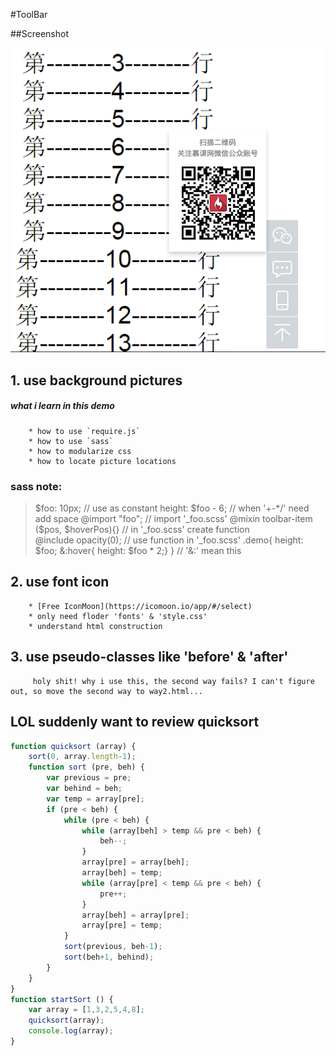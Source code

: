 #ToolBar

##Screenshot

![](https://github.com/yxfanxiao/myFrontEndDemo/raw/master/toolbar/img/screenshot.png)

## 1. use background pictures
##### what i learn in this demo
		* how to use `require.js`
		* how to use `sass`
		* how to modularize css 
		* how to locate picture locations
		
### sass note:
> $foo: 10px;											// use as constant
> height: $foo - 6;										// when '+-*/' need add space
> @import "foo";										// import '_foo.scss'
> @mixin toolbar-item ($pos, $hoverPos){} 				// in '_foo.scss' create function 			
> @include opacity(0);									// use function in '_foo.scss' 
> .demo{ height: $foo; &:hover{ height: $foo * 2;} }  	// '&:'  mean this



## 2. use font icon
		* [Free IconMoon](https://icomoon.io/app/#/select)
		* only need floder 'fonts' & 'style.css'
		* understand html construction 

## 3. use pseudo-classes like 'before' & 'after' 
		 holy shit! why i use this, the second way fails? I can't figure out, so move the second way to way2.html...

## LOL suddenly want to review quicksort 
```javascript
function quicksort (array) {
	sort(0, array.length-1);
	function sort (pre, beh) {
		var previous = pre;
		var behind = beh;
		var temp = array[pre];
		if (pre < beh) {
			while (pre < beh) {
				while (array[beh] > temp && pre < beh) {
					beh--;
				}
				array[pre] = array[beh];
				array[beh] = temp;
				while (array[pre] < temp && pre < beh) {
					pre++;
				}
				array[beh] = array[pre];
				array[pre] = temp;			
			}
			sort(previous, beh-1);
			sort(beh+1, behind);			
		}
	}
}
function startSort () {
	var array = [1,3,2,5,4,8];
	quicksort(array);
	console.log(array);
}

```
